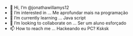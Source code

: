 - 👋 Hi, I’m @jonathawillamys12
- 👀 I’m interested in ... Me aprofundar mais na programação
- 🌱 I’m currently learning ... Java script
- 💞️ I’m looking to collaborate on ... Ser um aluno esforçado
- 📫 How to reach me ... Hackeando eu PC? Ksksk 
<!---
jonathawillamys12/jonathawillamys12 is a ✨ special ✨ repository because its `README.md` (this file) appears on your GitHub profile.
You can click the Preview link to take a look at your changes.
--->
